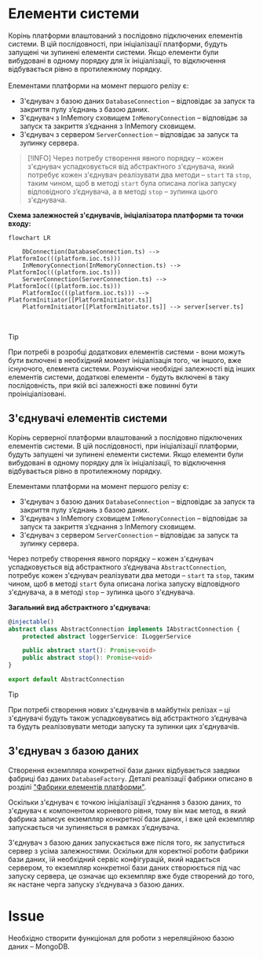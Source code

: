 # Елементи системи

Корінь платформи влаштований з послідовно підключених елементів системи.
В цій послідовності, при ініціалізації платформи, будуть запущені чи зупинені елементи системи.
Якщо елементи були вибудовані в одному порядку для їх ініціалізації, то відключення відбувається рівно в протилежному порядку. <br/><br/>
Елементами платформи на момент першого релізу є:
-  З'єднувач з базою даних `DatabaseConnection` – відповідає за запуск та закриття пулу з’єднань з базою даних.
-  З'єднувач з InMemory сховищем `InMemoryConnection` – відповідає за запуск та закриття з’єднання з InMemory сховищем.
-  З'єднувач з сервером `ServerConnection` – відповідає за запуск та зупинку сервера.

> [!INFO]
> Через потребу створення явного порядку – кожен з'єднувач успадковується від абстрактного з'єднувача, який потребує кожен з'єднувач реалізувати два методи – `start` та `stop`, таким чином, щоб в методі `start` була описана логіка запуску відповідного з’єднувача, а в методі `stop` – зупинка цього з'єднувача.

**Схема залежностей з'єднувачів, ініціалізатора платформи та точки входу:**

```mermaid
flowchart LR
    
    DbConnection(DatabaseConnection.ts) --> PlatformIoc(((platform.ioc.ts)))
    InMemoryConnection(InMemoryConnection.ts) --> PlatformIoc(((platform.ioc.ts)))
    ServerConnection(ServerConnection.ts) --> PlatformIoc(((platform.ioc.ts)))
    PlatformIoc(((platform.ioc.ts))) --> PlatformInitiator[[PlatformInitiator.ts]]
    PlatformInitiator[[PlatformInitiator.ts]] --> server[server.ts]
```

<br/>

> [!TIP]
> При потребі в розробці додаткових елементів системи - вони можуть бути включені в необхідний момент
> ініціалізація того, чи іншого, вже існуючого, елемента системи. Розуміючи необхідні залежності від інших елементів системи,
> додаткові елементи - будуть включені в таку послідовність, при якій всі залежності вже повинні бути проініціалізовані.


## З'єднувачі елементів системи

Корінь серверної платформи влаштований з послідовно підключених елементів системи.
В цій послідовності, при ініціалізації платформи, будуть запущені чи зупинені елементи системи.
Якщо елементи були вибудовані в одному порядку для їх ініціалізації, то відключення відбувається рівно в протилежному порядку.

Елементами платформи на момент першого релізу є:
-  З'єднувач з базою даних `DatabaseConnection` – відповідає за запуск та закриття пулу з’єднань з базою даних.
-  З'єднувач з InMemory сховищем `InMemoryConnection` – відповідає за запуск та закриття з’єднання з InMemory сховищем.
-  З'єднувач з сервером `ServerConnection` – відповідає за запуск та зупинку сервера.

Через потребу створення явного порядку – кожен з'єднувач успадковується від абстрактного з’єднувача `AbstractConnection`,
потребує кожен з'єднувач реалізувати два методи – `start` та `stop`, таким чином, щоб в методі `start` була описана логіка
запуску відповідного з'єднувача, а в методі `stop` – зупинка цього з'єднувача.

**Загальний вид абстрактного з'єднувача:**

```typescript
@injectable()
abstract class AbstractConnection implements IAbstractConnection {
    protected abstract loggerService: ILoggerService

    public abstract start(): Promise<void>
    public abstract stop(): Promise<void>
}

export default AbstractConnection
```

> [!TIP]
> При потребі створення нових з'єднувачів в майбутніх релізах – ці з'єднувачі будуть також успадковуватись
> від абстрактного з’єднувача та будуть реалізовувати методи запуску та зупинки цих з'єднувачів.

## З'єднувач з базою даних

Створення екземпляра конкретної бази даних відбувається завдяки фабриці баз даних `DatabaseFactory`.
Деталі реалізації фабрики описано в розділі ["Фабрики елементів платформи"](server-platform/).

Оскільки з'єднувач є точкою ініціалізації з’єднання з базою даних, то з'єднувач є компонентом корневого рівня,
тому він має метод, в який фабрика записує екземпляр конкретної бази даних, і вже цей екземпляр запускається чи зупиняється
в рамках з’єднувача.

З'єднувач з базою даних запускається вже після того, як запуститься сервер з усіма залежностями. Оскільки для коректної
роботи фабрики бази даних, їй необхідний сервіс конфігурацій, який надається сервером, то екземпляр конкретної бази даних
створюється під час запуску сервера, це означає що екземпляр вже буде створений до того, як настане черга запуску
з’єднувача з базою даних.

# Issue

Необхідно створити функціонал для роботи з нереляційною базою даних – MongoDB.